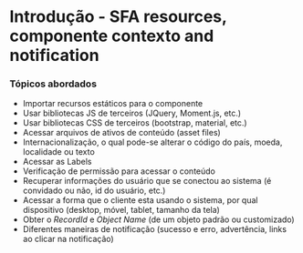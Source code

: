 # Introdução - SFA resources, componente contexto and notification
### Tópicos abordados
- Importar recursos estáticos para o componente
- Usar bibliotecas JS de terceiros (JQuery, Moment.js, etc.)
- Usar bibliotecas CSS de terceiros (bootstrap, material, etc.)
- Acessar arquivos de ativos de conteúdo (asset files)
- Internacionalização, o qual pode-se alterar o código do país, moeda, localidade ou texto
- Acessar as Labels
- Verificação de permissão para acessar o conteúdo
- Recuperar informações do usuário que se conectou ao sistema (é convidado ou não, id do usuário, etc.)
- Acessar a forma que o cliente esta usando o sistema, por qual dispositivo (desktop, móvel, tablet, tamanho da tela)
- Obter o *RecordId* e *Object Name* (de um objeto padrão ou customizado)
- Diferentes maneiras de notificação (sucesso e erro, advertência, links ao clicar na notificação) 